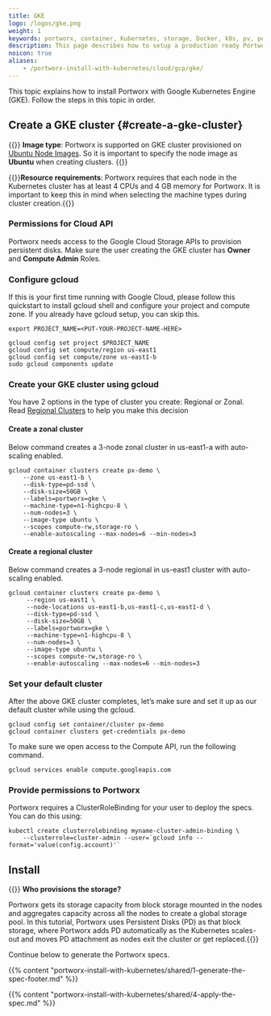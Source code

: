 ```yaml
---
title: GKE
logo: /logos/gke.png
weight: 1
keywords: portworx, container, Kubernetes, storage, Docker, k8s, pv, persistent disk, gke, gce
description: This page describes how to setup a production ready Portworx cluster in a Google Kubernetes Engine (GKE).
noicon: true
aliases:
    - /portworx-install-with-kubernetes/cloud/gcp/gke/
---
```


This topic explains how to install Portworx with Google Kubernetes Engine (GKE). Follow the steps in this topic in order.

## Create a GKE cluster {#create-a-gke-cluster}

{{<info>}} **Image type**: Portworx is supported on GKE cluster provisioned on [Ubuntu Node Images](https://cloud.google.com/kubernetes-engine/docs/node-images). So it is important to specify the node image as **Ubuntu** when creating clusters. {{</info>}}

{{<info>}}**Resource requirements**: Portworx requires that each node in the Kubernetes cluster has at least 4 CPUs and 4 GB memory for Portworx. It is important to keep this in mind when selecting the machine types during cluster creation.{{</info>}}


### Permissions for Cloud API

Portworx needs access to the Google Cloud Storage APIs to provision persistent disks. Make sure the user creating the GKE cluster has **Owner** and **Compute Admin** Roles.

### Configure gcloud

If this is your first time running with Google Cloud, please follow this quickstart to install gcloud shell and configure your project and compute zone. If you already have gcloud setup, you can skip this.

```text
export PROJECT_NAME=<PUT-YOUR-PROJECT-NAME-HERE>
```


```text
gcloud config set project $PROJECT_NAME
gcloud config set compute/region us-east1
gcloud config set compute/zone us-east1-b
sudo gcloud components update
```

### Create your GKE cluster using gcloud

You have 2 options in the type of cluster you create: Regional or Zonal. Read [Regional Clusters](https://cloud.google.com/kubernetes-engine/docs/concepts/regional-clusters) to help you make this decision

#### Create a zonal cluster

Below command creates a 3-node zonal cluster in us-east1-a with auto-scaling enabled.

```text
gcloud container clusters create px-demo \
    --zone us-east1-b \
    --disk-type=pd-ssd \
    --disk-size=50GB \
    --labels=portworx=gke \
    --machine-type=n1-highcpu-8 \
    --num-nodes=3 \
    --image-type ubuntu \
    --scopes compute-rw,storage-ro \
    --enable-autoscaling --max-nodes=6 --min-nodes=3
```

#### Create a regional cluster

Below command creates a 3-node regional in us-east1 cluster with auto-scaling enabled.

```text
gcloud container clusters create px-demo \
     --region us-east1 \
     --node-locations us-east1-b,us-east1-c,us-east1-d \
     --disk-type=pd-ssd \
     --disk-size=50GB \
     --labels=portworx=gke \
     --machine-type=n1-highcpu-8 \
     --num-nodes=3 \
     --image-type ubuntu \
     --scopes compute-rw,storage-ro \
     --enable-autoscaling --max-nodes=6 --min-nodes=3
```

### Set your default cluster

After the above GKE cluster completes, let’s make sure and set it up as our default cluster while using the gcloud.

```text
gcloud config set container/cluster px-demo
gcloud container clusters get-credentials px-demo
```

To make sure we open access to the Compute API, run the following command.

```text
gcloud services enable compute.googleapis.com
```

### Provide permissions to Portworx

Portworx requires a ClusterRoleBinding for your user to deploy the specs. You can do this using:

```text
kubectl create clusterrolebinding myname-cluster-admin-binding \
    --clusterrole=cluster-admin --user=`gcloud info --format='value(config.account)'`
```

## Install

{{<info>}} **Who provisions the storage?**

Portworx gets its storage capacity from block storage mounted in the nodes and aggregates capacity across all the nodes to create a global storage pool. In this tutorial, Portworx uses Persistent Disks (PD) as that block storage, where Portworx adds PD automatically as the Kubernetes scales-out and moves PD attachment as nodes exit the cluster or get replaced.{{</info>}}

Continue below to generate the Portworx specs.

{{% content "portworx-install-with-kubernetes/shared/1-generate-the-spec-footer.md" %}}

{{% content "portworx-install-with-kubernetes/shared/4-apply-the-spec.md" %}}
